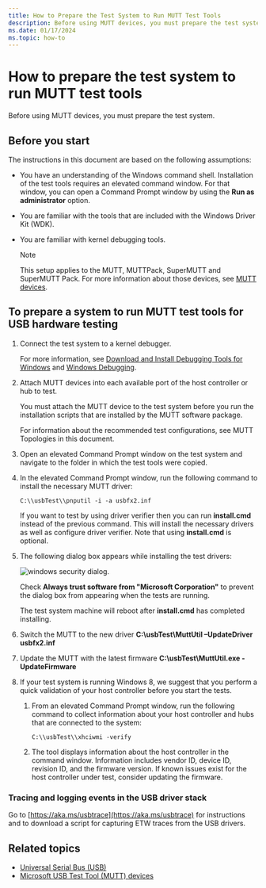 ```yaml
---
title: How to Prepare the Test System to Run MUTT Test Tools
description: Before using MUTT devices, you must prepare the test system.
ms.date: 01/17/2024
ms.topic: how-to
---
```


# How to prepare the test system to run MUTT test tools

Before using MUTT devices, you must prepare the test system.

## Before you start

The instructions in this document are based on the following assumptions:

- You have an understanding of the Windows command shell. Installation of the test tools requires an elevated command window. For that window, you can open a Command Prompt window by using the **Run as administrator** option.

- You are familiar with the tools that are included with the Windows Driver Kit (WDK).

- You are familiar with kernel debugging tools.

    > [!NOTE]
    > This setup applies to the MUTT, MUTTPack, SuperMUTT and SuperMUTT Pack. For more information about those devices, see [MUTT devices](microsoft-usb-test-tool--mutt--devices.md).

## To prepare a system to run MUTT test tools for USB hardware testing

1. Connect the test system to a kernel debugger.

    For more information, see [Download and Install Debugging Tools for Windows](../download-the-wdk.md) and [Windows Debugging](../debugger/index.md).

1. Attach MUTT devices into each available port of the host controller or hub to test.

    You must attach the MUTT device to the test system before you run the installation scripts that are installed by the MUTT software package.

    For information about the recommended test configurations, see MUTT Topologies in this document.

1. Open an elevated Command Prompt window on the test system and navigate to the folder in which the test tools were copied.

1. In the elevated Command Prompt window, run the following command to install the necessary MUTT driver:

    `C:\\usbTest\\pnputil -i -a usbfx2.inf`

    If you want to test by using driver verifier then you can run **install.cmd** instead of the previous command. This will install the necessary drivers as well as configure driver verifier. Note that using **install.cmd** is optional.

1. The following dialog box appears while installing the test drivers:

    ![windows security dialog.](images/fig9-winsec.png)

    Check **Always trust software from "Microsoft Corporation"** to prevent the dialog box from appearing when the tests are running.

    The test system machine will reboot after **install.cmd** has completed installing.

1. Switch the MUTT to the new driver **C:\\usbTest\\MuttUtil –UpdateDriver usbfx2.inf**

1. Update the MUTT with the latest firmware **C:\\usbTest\\MuttUtil.exe -UpdateFirmware**

1. If your test system is running Windows 8, we suggest that you perform a quick validation of your host controller before you start the tests.

    1. From an elevated Command Prompt window, run the following command to collect information about your host controller and hubs that are connected to the system:

        `C:\\usbTest\\xhciwmi -verify`

    1. The tool displays information about the host controller in the command window. Information includes vendor ID, device ID, revision ID, and the firmware version. If known issues exist for the host controller under test, consider updating the firmware.

### Tracing and logging events in the USB driver stack

Go to [https://aka.ms/usbtrace](https://aka.ms/usbtrace) for instructions and to download a script for capturing ETW traces from the USB drivers.

## Related topics

- [Universal Serial Bus (USB)](index.md)
- [Microsoft USB Test Tool (MUTT) devices](microsoft-usb-test-tool--mutt--devices.md)
